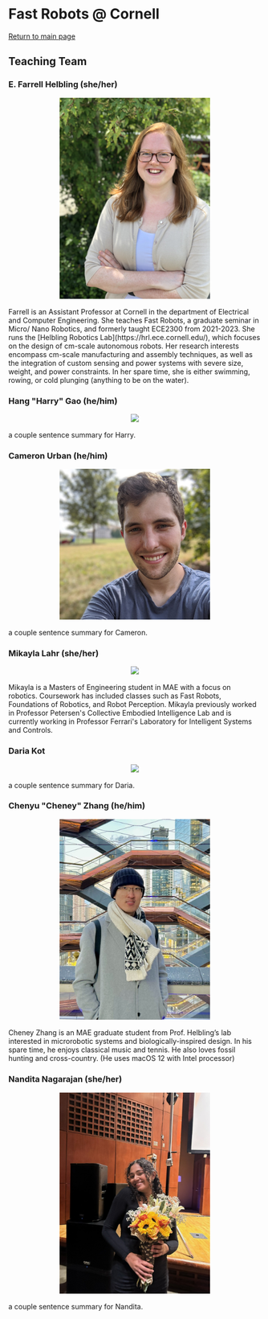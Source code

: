 # Fast Robots @ Cornell
[Return to main page](../index.md)

## Teaching Team

### E. Farrell Helbling (she/her)
<p align="center"><img src="./FarrellHelbling.JPEG" width="300"></p>
Farrell is an Assistant Professor at Cornell in the department of Electrical and Computer Engineering. She teaches Fast Robots, a graduate seminar in Micro/ Nano Robotics, and formerly taught ECE2300 from 2021-2023. She runs the [Helbling Robotics Lab](https://hrl.ece.cornell.edu/), which focuses on the design of cm-scale autonomous robots. Her research interests encompass cm-scale manufacturing and assembly techniques, as well as the integration of custom sensing and power systems with severe size, weight, and power constraints. In her spare time, she is either swimming, rowing, or cold plunging (anything to be on the water). 

### Hang "Harry" Gao (he/him)
<p align="center"><img src="./HarryGao.jpg" width="300"></p>
a couple sentence summary for Harry.

### Cameron Urban (he/him)
<p align="center"><img src="./CameronUrban.jpg" width="300"></p>
a couple sentence summary for Cameron.

### Mikayla Lahr (she/her)
<p align="center"><img src="./MikaylaLahr.jpg" width="300"></p>
Mikayla is a Masters of Engineering student in MAE with a focus on robotics. Coursework has included classes such as Fast Robots, Foundations of Robotics, and Robot Perception. Mikayla previously worked in Professor Petersen's Collective Embodied Intelligence Lab and is currently working in Professor Ferrari's Laboratory for Intelligent Systems and Controls.

### Daria Kot
<p align="center"><img src="./DariaKot.jpg" width="300"></p>
a couple sentence summary for Daria.

### Chenyu "Cheney" Zhang (he/him)
<p align="center"><img src="./CheneyZhang.jpg" width="300"></p>
Cheney Zhang is an MAE graduate student from Prof. Helbling’s lab interested in microrobotic systems and biologically-inspired design. In his spare time, he enjoys classical music and tennis. He also loves fossil hunting and cross-country. (He uses macOS 12 with Intel processor)

### Nandita Nagarajan (she/her)
<p align="center"><img src="./NanditaNagarajan.jpg" width="300"></p>
a couple sentence summary for Nandita.

